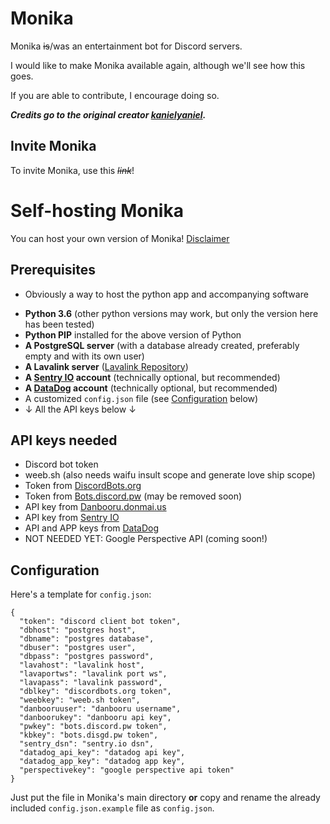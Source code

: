 # Monika
Monika ~~is~~/was an entertainment bot for Discord servers.

I would like to make Monika available again, although we'll see how this goes.

If you are able to contribute, I encourage doing so.

**_Credits go to the original creator [kanielyaniel](https://github.com/kanielyaniel)._**

## Invite Monika
To invite Monika, use this *~~link~~*!

# Self-hosting Monika
You can host your own version of Monika! [Disclaimer](https://github.com/gpago/Monika/wiki/Self-hosting-Disclaimer)

## Prerequisites
- Obviously a way to host the python app and accompanying software
* **Python 3.6** (other python versions may work, but only the version here has been tested)
* **Python PIP** installed for the above version of Python
* **A PostgreSQL server** (with a database already created, preferably empty and with its own user)
* **A Lavalink server** ([Lavalink Repository](https://github.com/Frederikam/Lavalink))
* **A [Sentry IO](https://sentry.io/) account** (technically optional, but recommended)
* **A [DataDog](https://www.datadoghq.com/) account** (technically optional, but recommended)
* A customized `config.json` file (see [Configuration](https://github.com/gpago/Monika#configuration) below)
* ↓ All the API keys below ↓

## API keys needed
* Discord bot token
* weeb.sh (also needs waifu insult scope and generate love ship scope)
* Token from [DiscordBots.org](https://discordbots.org/)
* Token from [Bots.discord.pw](https://bots.discord.pw/) (may be removed soon)
* API key from [Danbooru.donmai.us](https://danbooru.donmai.us/)
* API key from [Sentry IO](https://sentry.io/)
* API and APP keys from [DataDog](https://www.datadoghq.com/)
* NOT NEEDED YET: Google Perspective API (coming soon!)

## Configuration
Here's a template for `config.json`:
```
{
  "token": "discord client bot token",
  "dbhost": "postgres host",
  "dbname": "postgres database",
  "dbuser": "postgres user",
  "dbpass": "postgres password",
  "lavahost": "lavalink host",
  "lavaportws": "lavalink port ws",
  "lavapass": "lavalink password",
  "dblkey": "discordbots.org token",
  "weebkey": "weeb.sh token",
  "danbooruuser": "danbooru username",
  "danboorukey": "danbooru api key",
  "pwkey": "bots.discord.pw token",
  "kbkey": "bots.disgd.pw token",
  "sentry_dsn": "sentry.io dsn",
  "datadog_api_key": "datadog api key",
  "datadog_app_key": "datadog app key",
  "perspectivekey": "google perspective api token"
}
```
Just put the file in Monika's main directory **or** copy and rename the already included `config.json.example` file as `config.json`.
